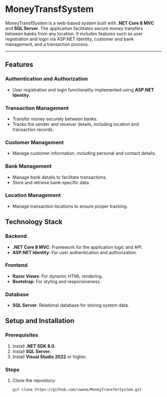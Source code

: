 # MoneyTransfSystem

MoneyTransfSystem is a web-based system built with **.NET Core 8 MVC** and **SQL Server**. The application facilitates secure money transfers between banks from any location. It includes features such as user registration and login via ASP.NET Identity, customer and bank management, and a transaction process.

---

## Features

### Authentication and Authorization
- User registration and login functionality implemented using **ASP.NET Identity**.

### Transaction Management
- Transfer money securely between banks.
- Tracks the sender and receiver details, including location and transaction records.

### Customer Management
- Manage customer information, including personal and contact details.

### Bank Management
- Manage bank details to facilitate transactions.
- Store and retrieve bank-specific data.

### Location Management
- Manage transaction locations to ensure proper tracking.

## Technology Stack

### Backend
- **.NET Core 8 MVC**: Framework for the application logic and API.
- **ASP.NET Identity**: For user authentication and authorization.

### Frontend
- **Razor Views**: For dynamic HTML rendering.
- **Bootstrap**: For styling and responsiveness.

### Database
- **SQL Server**: Relational database for storing system data.

## Setup and Installation

### Prerequisites
1. Install **.NET SDK 8.0**.
2. Install **SQL Server**.
3. Install **Visual Studio 2022** or higher.

### Steps
1. Clone the repository:
   ```bash
   git clone https://github.com/cwane/MoneyTransferSystem.git
